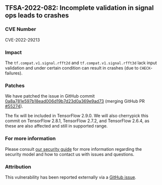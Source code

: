 ## TFSA-2022-082: Incomplete validation in signal ops leads to crashes

### CVE Number
CVE-2022-29213

### Impact
The `tf.compat.v1.signal.rfft2d` and `tf.compat.v1.signal.rfft3d` lack input validation and under certain condition can result in crashes (due to `CHECK`-failures).

### Patches
We have patched the issue in GitHub commit [0a8a781e597b18ead006d19b7d23d0a369e9ad73](https://github.com/galeone/tensorflow/commit/0a8a781e597b18ead006d19b7d23d0a369e9ad73) (merging GitHub PR [#55274](https://github.com/galeone/tensorflow/pull/55274)).

The fix will be included in TensorFlow 2.9.0. We will also cherrypick this commit on TensorFlow 2.8.1, TensorFlow 2.7.2, and TensorFlow 2.6.4, as these are also affected and still in supported range.

### For more information
Please consult [our security guide](https://github.com/galeone/tensorflow/blob/master/SECURITY.md) for more information regarding the security model and how to contact us with issues and questions.

### Attribution
This vulnerability has been reported externally via a [GitHub issue](https://github.com/galeone/tensorflow/issues/55263).
